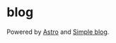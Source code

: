 # blog

Powered by [Astro](https://astro.build/) and [Simple blog](https://github.com/littlesticks/simple-blog-astro).
